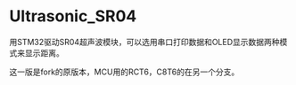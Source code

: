 # Ultrasonic_SR04
用STM32驱动SR04超声波模块，可以选用串口打印数据和OLED显示数据两种模式来显示距离。

这一版是fork的原版本，MCU用的RCT6，C8T6的在另一个分支。
